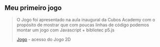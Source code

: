 ## Meu primeiro jogo

> O Jogo foi apresentado na aula inaugural da Cubos Academy
> com o propósito de mostrar que com poucas linhas de código
> podemos montar um jogo com Javascript + bibliotec p5.js
>
> [Jogo](https://daian4.github.io/Primeiro-joguinho/) - acesso do Jogo 2D
